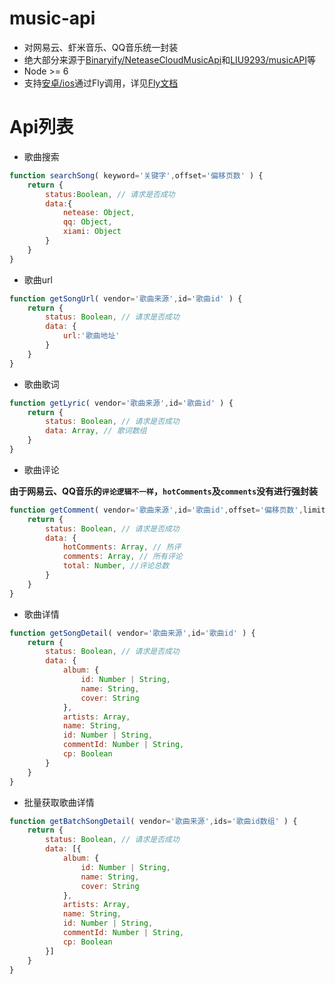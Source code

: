 # music-api
- 对网易云、虾米音乐、QQ音乐统一封装
- 绝大部分来源于[Binaryify/NeteaseCloudMusicApi](https://github.com/Binaryify/NeteaseCloudMusicApi)和[LIU9293/musicAPI](https://github.com/LIU9293/musicAPI)等
- Node >= 6
- 支持[安卓/ios](https://github.com/sunzongzheng/musicApi/blob/master/dist/app.native.js)通过Fly调用，详见[Fly文档](https://wendux.github.io/dist/#/doc/flyio/native)

# Api列表
- 歌曲搜索
````js
function searchSong( keyword='关键字',offset='偏移页数' ) {
    return {
        status:Boolean, // 请求是否成功
        data:{
            netease: Object,
            qq: Object,
            xiami: Object
        }
    }
}
````
- 歌曲url
````js
function getSongUrl( vendor='歌曲来源',id='歌曲id' ) {
    return {
        status: Boolean, // 请求是否成功
        data: {
            url:'歌曲地址'
        }
    }
}
````
- 歌曲歌词
````js
function getLyric( vendor='歌曲来源',id='歌曲id' ) {
    return {
        status: Boolean, // 请求是否成功
        data: Array, // 歌词数组
    }
}
````
- 歌曲评论

**由于网易云、QQ音乐的`评论逻辑不一样`，`hotComments`及`comments`没有进行强封装**
````js
function getComment( vendor='歌曲来源',id='歌曲id',offset='偏移页数',limit='页大小' ) {
    return {
        status: Boolean, // 请求是否成功
        data: {
            hotComments: Array, // 热评
            comments: Array, // 所有评论
            total: Number, //评论总数
        }
    }
}
````
- 歌曲详情

````js
function getSongDetail( vendor='歌曲来源',id='歌曲id' ) {
    return {
        status: Boolean, // 请求是否成功
        data: {
            album: {
                id: Number | String,
                name: String,
                cover: String
            },
            artists: Array,
            name: String,
            id: Number | String,
            commentId: Number | String,
            cp: Boolean
        }
    }
}
````
- 批量获取歌曲详情

````js
function getBatchSongDetail( vendor='歌曲来源',ids='歌曲id数组' ) {
    return {
        status: Boolean, // 请求是否成功
        data: [{
            album: {
                id: Number | String,
                name: String,
                cover: String
            },
            artists: Array,
            name: String,
            id: Number | String,
            commentId: Number | String,
            cp: Boolean
        }]
    }
}
````
